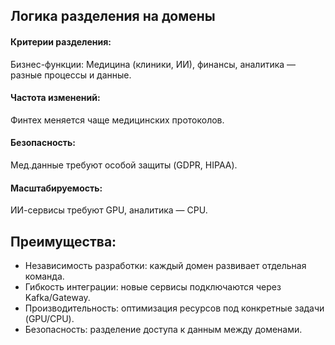 ## Логика разделения на домены

#### Критерии разделения:
Бизнес-функции:
Медицина (клиники, ИИ), финансы, аналитика — разные процессы и данные.

#### Частота изменений:
Финтех меняется чаще медицинских протоколов.

#### Безопасность:
Мед.данные требуют особой защиты (GDPR, HIPAA).

#### Масштабируемость:
ИИ-сервисы требуют GPU, аналитика — CPU.


## Преимущества:
- Независимость разработки: каждый домен развивает отдельная команда.
- Гибкость интеграции: новые сервисы подключаются через Kafka/Gateway.
- Производительность: оптимизация ресурсов под конкретные задачи (GPU/CPU).
- Безопасность: разделение доступа к данным между доменами.